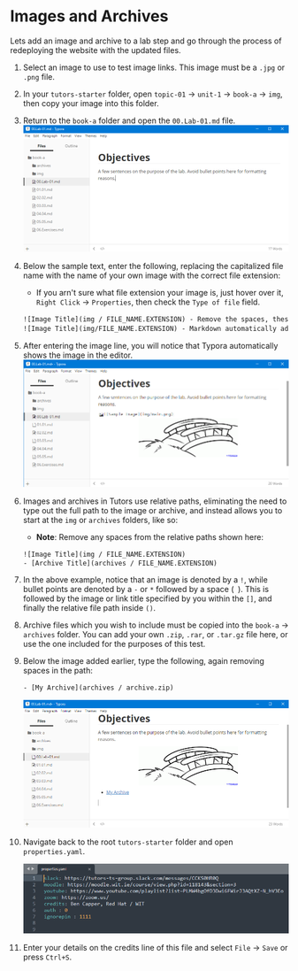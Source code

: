 # Images and Archives

Lets add an image and archive to a lab step and go through the process of redeploying the website with the updated files.

1. Select an image to use to test image links. This image must be a `.jpg` or `.png` file.

2. In your `tutors-starter` folder, open `topic-01` -> `unit-1` -> `book-a` -> `img`, then copy your image into this folder.

3. Return to the `book-a` folder and open the `00.Lab-01.md` file.
    ![Open in Typora](img/openlab.png)

4. Below the sample text, enter the following, replacing the capitalized file name with the name of your own image with the correct file extension:
    - If you arn't sure what file extension your image is, just hover over it, `Right Click` -> `Properties`, then check the `Type of file` field.
    ~~~html
    ![Image Title](img / FILE_NAME.EXTENSION) - Remove the spaces, these are there only to show a relative path.
    ![Image Title](img/FILE_NAME.EXTENSION) - Markdown automatically adds the absolute path.
    ~~~

5. After entering the image line, you will notice that Typora automatically shows the image in the editor.
    ![Sample Img](img/sampimg.png)

6. Images and archives in Tutors use relative paths, eliminating the need to type out the full path to the image or archive, and instead allows you to start at the `img` or `archives` folders, like so:
    - **Note**: Remove any spaces from the relative paths shown here:
    ~~~hmtl
    ![Image Title](img / FILE_NAME.EXTENSION)
    - [Archive Title](archives / FILE_NAME.EXTENSION)
    ~~~

7. In the above example, notice that an image is denoted by a `!`, while bullet points are denoted by a `-` or `*` followed by a space (` `). This is followed by the image or link title specified by you within the `[]`, and finally the relative file path inside `()`.

8. Archive files which you wish to include must be copied into the `book-a` -> `archives` folder. You can add your own `.zip`, `.rar`, or `.tar.gz` file here, or use the one included for the purposes of this test.

9. Below the image added earlier, type the following, again removing spaces in the path:
    ~~~html
    - [My Archive](archives / archive.zip)
    ~~~
    ![Archive Sample](img/archsamp.png)

10. Navigate back to the root `tutors-starter` folder and open `properties.yaml`.


    ![Properties.yaml](img/propert.png)

11. Enter your details on the credits line of this file and select `File` -> `Save` or press `Ctrl+S`.  